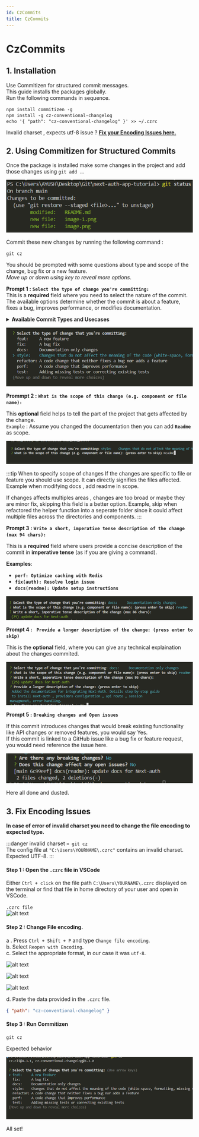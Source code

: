 ```yaml
---
id: CzCommits
title: CzCommits
---
```


# CzCommits

## 1. Installation
Use Commitizen for structured commit messages.  
This guide installs the packages globally.    
Run the following commands in sequence. 

```node
npm install commitizen -g
npm install -g cz-conventional-changelog
echo '{ "path": "cz-conventional-changelog" }' >> ~/.czrc
```
Invalid charset , expects utf-8 issue ? **[Fix your Encoding Issues here.](#fix-encoding-issues)**

## 2. Using Commitizen for Structured Commits

Once the package is installed make some changes in the project and add those changes using `git add .`.   

![Git status showing staged files](./../../static/img/image-3.png)

Commit these new changes by  running the following command : 

```
git cz 
```

You should be prompted with some questions about type and scope of the change, bug fix or a new feature.  
*Move up or down using key to reveal more options*.   

**Prompt 1 :** **`Select the type of change you're committing:`**  
    This is a **required** field where you need to select the nature of the commit.  
    The available options determine whether the commit is about a feature, fixes a bug, improves performance, or modifies documentation.


<details>
        <summary><strong> Available Commit Types and Usecases</strong></summary>     

|   Type       |   Usecase |   Example |
|--------------|----------------|-------------------|
| **feat**     | Commits that introduces a new feature. | **`feat: Add Next-Auth for login`** |
| **fix**      | Commits that fixes a bug. | **`fix: Resolve type issues`** |
| **docs**     | Commits that updates the documentation or adds comments. | **`docs: Add Next-Auth documentation`** |
| **style**    | Commits that fornat the code.(whitespace, missing semicolons, etc.) | **`style: Remove unnecessary spaces`** |
| **refactor** | Commits the code restructuring without changing behavior. | **`refactor: Create separate module for helper functions`** |
| **perf**     | Commits that  enhances performance. | **`perf: Optimize queries with Redis`** |
| **test**     | Commits that adds or corrects tests. | **`test: Add unit tests for authentication`** |
| **build**    | Commits that modifies build system or dependencies. | **`build: Upgrade Next.js to latest version`** |
| **ci**       | Commits that updates CI configuration files or scripts. | **`ci: Update GitHub Actions workflow`** |
| **chore**    | Commits that changes that don't affect source or test files. | **`chore: Update package.json dependencies`** |
| **revert** | Commits that reverts a previous commit. | **`revert: Undo last authentication change`** |
---

</details>


![alt text](./../../static/img/image12.png)

**Prommpt 2 :** **`What is the scope of this change (e.g. component or file name):`**   
    
This **optional** field helps to tell the part of the project that gets affected by the change.  
`Example` : Assume you changed the documentation then you can add **`Readme`** as scope. 

![alt text](../../static/img/image13.png)

:::tip When to specify scope of changes
If the changes are specific to file or feature you should use scope. It can directly signifies the files affected. Example when modifying docs , add readme in scope. 

If changes affects multiples areas , changes are too broad or maybe they are minor fix, skipping this field is a better option. Example, skip when refactored the helper function into a seperate folder since it could affect multiple files across the directories and components.
:::


**Prompt 3 :** **` Write a short, imperative tense description of the change (max 94 chars): `**

This is a **required** field where users provide a concise description of the commit in **imperative tense** (as if you are giving a command).

**Examples**:  
- **`perf: Optimize caching with Redis`**  
- **`fix(auth): Resolve login issue`**  
- **`docs(readme): Update setup instructions`**  


![alt text](../../static/img/image14.png)


**Prompt 4 :** **` Provide a longer description of the change: (press enter to skip)`**

This is the **optional** field, where you can give any technical explaination about the changes commited.   

![alt text](../../static/img/image15.png)


**Prompt 5 :** **`Breaking changes and Open issues`**

If this commit introduces changes that would break existing functionality like API changes or removed features, you would say Yes.  
If this commit is linked to a GitHub issue like a bug fix or feature request, you would need reference the issue here.    

![alt text](../../static/img/image16.png)


Here all done and dusted.


<a id="fix-encoding-issues"></a>
## 3. Fix Encoding Issues

**In case of error of invalid charset you need to change the file encoding to expected type.**

:::danger invalid charset 
```> git cz```  
The config file at `"C:\Users\YOURNAME\.czrc"` contains an invalid charset. Expected UTF-8.
:::

#### **Step 1** :  Open the `.czrc` file in VSCode 

Either `Ctrl + click` on the file path `C:\Users\YOURNAME\.czrc` displayed on the terminal or find that file in home directory of your user and open in VSCode.   

`.czrc file`   
![alt text](./../../static/img/image-5.png)


#### **Step 2** : Change File encoding.

a . Press `Ctrl + Shift + P` and type `Change file encoding`.  
b.  Select `Reopen with Encoding`.   
c. Select the appropriate format, in our case it was `utf-8`.   



![alt text](./../../static/img/image-8.png)


![alt text](./../../static/img/image-10.png)


![alt text](./../../static/img/image.png)

d.  Paste the data provided in the `.czrc` file. 

```json
{ "path": "cz-conventional-changelog" }
```

#### **Step 3** : Run Commitizen 

```
git cz
```

Expected behavior

![alt text](./../../static/img/image-11.png)





All set!  